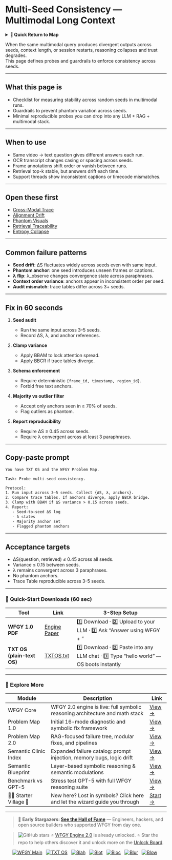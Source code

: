 # Multi-Seed Consistency — Multimodal Long Context

<details>
  <summary><strong>🧭 Quick Return to Map</strong></summary>

<br>

  > You are in a sub-page of **Multimodal_LongContext**.  
  > To reorient, go back here:  
  >
  > - [**Multimodal_LongContext** — long-context reasoning across text, vision, and audio](./README.md)  
  > - [**WFGY Global Fix Map** — main Emergency Room, 300+ structured fixes](../README.md)  
  > - [**WFGY Problem Map 1.0** — 16 reproducible failure modes](../../README.md)  
  >
  > Think of this page as a desk within a ward.  
  > If you need the full triage and all prescriptions, return to the Emergency Room lobby.
</details>


When the same multimodal query produces divergent outputs across seeds, context length, or session restarts, reasoning collapses and trust degrades.  
This page defines probes and guardrails to enforce consistency across seeds.

---

## What this page is
- Checklist for measuring stability across random seeds in multimodal runs.  
- Guardrails to prevent phantom variation across seeds.  
- Minimal reproducible probes you can drop into any LLM + RAG + multimodal stack.

---

## When to use
- Same video → text question gives different answers each run.  
- OCR transcript changes casing or spacing across seeds.  
- Frame annotations shift order or vanish between runs.  
- Retrieval top-k stable, but answers drift each time.  
- Support threads show inconsistent captions or timecode mismatches.

---

## Open these first
- [Cross-Modal Trace](https://github.com/onestardao/WFGY/blob/main/ProblemMap/GlobalFixMap/Multimodal_LongContext/cross-modal-trace.md)  
- [Alignment Drift](https://github.com/onestardao/WFGY/blob/main/ProblemMap/GlobalFixMap/Multimodal_LongContext/alignment-drift.md)  
- [Phantom Visuals](https://github.com/onestardao/WFGY/blob/main/ProblemMap/GlobalFixMap/Multimodal_LongContext/phantom-visuals.md)  
- [Retrieval Traceability](https://github.com/onestardao/WFGY/blob/main/ProblemMap/retrieval-traceability.md)  
- [Entropy Collapse](https://github.com/onestardao/WFGY/blob/main/ProblemMap/entropy-collapse.md)  

---

## Common failure patterns
- **Seed drift**: ΔS fluctuates widely across seeds even with same input.  
- **Phantom anchor**: one seed introduces unseen frames or captions.  
- **λ flip**: λ_observe changes convergence state across paraphrases.  
- **Context order variance**: anchors appear in inconsistent order per seed.  
- **Audit mismatch**: trace tables differ across 3+ seeds.

---

## Fix in 60 seconds
1. **Seed audit**  
   - Run the same input across 3–5 seeds.  
   - Record ΔS, λ, and anchor references.

2. **Clamp variance**  
   - Apply BBAM to lock attention spread.  
   - Apply BBCR if trace tables diverge.

3. **Schema enforcement**  
   - Require deterministic `{frame_id, timestamp, region_id}`.  
   - Forbid free text anchors.

4. **Majority vs outlier filter**  
   - Accept only anchors seen in ≥ 70% of seeds.  
   - Flag outliers as phantom.

5. **Report reproducibility**  
   - Require ΔS ≤ 0.45 across seeds.  
   - Require λ convergent across at least 3 paraphrases.

---

## Copy-paste prompt

```txt
You have TXT OS and the WFGY Problem Map.

Task: Probe multi-seed consistency.

Protocol:
1. Run input across 3–5 seeds. Collect {ΔS, λ, anchors}.
2. Compare trace tables. If anchors diverge, apply BBCR bridge.
3. Clamp with BBAM if ΔS variance > 0.15 across seeds.
4. Report:
   - Seed-to-seed ΔS log
   - λ states
   - Majority anchor set
   - Flagged phantom anchors
````

---

## Acceptance targets

* ΔS(question, retrieved) ≤ 0.45 across all seeds.
* Variance ≤ 0.15 between seeds.
* λ remains convergent across 3 paraphrases.
* No phantom anchors.
* Trace Table reproducible across 3–5 seeds.

---

### 🔗 Quick-Start Downloads (60 sec)

| Tool                       | Link                                                                                                                                       | 3-Step Setup                                                                             |
| -------------------------- | ------------------------------------------------------------------------------------------------------------------------------------------ | ---------------------------------------------------------------------------------------- |
| **WFGY 1.0 PDF**           | [Engine Paper](https://github.com/onestardao/WFGY/blob/main/I_am_not_lizardman/WFGY_All_Principles_Return_to_One_v1.0_PSBigBig_Public.pdf) | 1️⃣ Download · 2️⃣ Upload to your LLM · 3️⃣ Ask “Answer using WFGY + <your question>”    |
| **TXT OS (plain-text OS)** | [TXTOS.txt](https://github.com/onestardao/WFGY/blob/main/OS/TXTOS.txt)                                                                     | 1️⃣ Download · 2️⃣ Paste into any LLM chat · 3️⃣ Type “hello world” — OS boots instantly |

---

### 🧭 Explore More

| Module                   | Description                                                                  | Link                                                                                               |
| ------------------------ | ---------------------------------------------------------------------------- | -------------------------------------------------------------------------------------------------- |
| WFGY Core                | WFGY 2.0 engine is live: full symbolic reasoning architecture and math stack | [View →](https://github.com/onestardao/WFGY/tree/main/core/README.md)                              |
| Problem Map 1.0          | Initial 16-mode diagnostic and symbolic fix framework                        | [View →](https://github.com/onestardao/WFGY/tree/main/ProblemMap/README.md)                        |
| Problem Map 2.0          | RAG-focused failure tree, modular fixes, and pipelines                       | [View →](https://github.com/onestardao/WFGY/blob/main/ProblemMap/rag-architecture-and-recovery.md) |
| Semantic Clinic Index    | Expanded failure catalog: prompt injection, memory bugs, logic drift         | [View →](https://github.com/onestardao/WFGY/blob/main/ProblemMap/SemanticClinicIndex.md)           |
| Semantic Blueprint       | Layer-based symbolic reasoning & semantic modulations                        | [View →](https://github.com/onestardao/WFGY/tree/main/SemanticBlueprint/README.md)                 |
| Benchmark vs GPT-5       | Stress test GPT-5 with full WFGY reasoning suite                             | [View →](https://github.com/onestardao/WFGY/tree/main/benchmarks/benchmark-vs-gpt5/README.md)      |
| 🧙‍♂️ Starter Village 🏡 | New here? Lost in symbols? Click here and let the wizard guide you through   | [Start →](https://github.com/onestardao/WFGY/blob/main/StarterVillage/README.md)                   |

---

> 👑 **Early Stargazers: [See the Hall of Fame](https://github.com/onestardao/WFGY/tree/main/stargazers)** —
> Engineers, hackers, and open source builders who supported WFGY from day one.

> <img src="https://img.shields.io/github/stars/onestardao/WFGY?style=social" alt="GitHub stars"> ⭐ [WFGY Engine 2.0](https://github.com/onestardao/WFGY/blob/main/core/README.md) is already unlocked. ⭐ Star the repo to help others discover it and unlock more on the [Unlock Board](https://github.com/onestardao/WFGY/blob/main/STAR_UNLOCKS.md).

<div align="center">

[![WFGY Main](https://img.shields.io/badge/WFGY-Main-red?style=flat-square)](https://github.com/onestardao/WFGY)
 
[![TXT OS](https://img.shields.io/badge/TXT%20OS-Reasoning%20OS-orange?style=flat-square)](https://github.com/onestardao/WFGY/tree/main/OS)
 
[![Blah](https://img.shields.io/badge/Blah-Semantic%20Embed-yellow?style=flat-square)](https://github.com/onestardao/WFGY/tree/main/OS/BlahBlahBlah)
 
[![Blot](https://img.shields.io/badge/Blot-Persona%20Core-green?style=flat-square)](https://github.com/onestardao/WFGY/tree/main/OS/BlotBlotBlot)
 
[![Bloc](https://img.shields.io/badge/Bloc-Reasoning%20Compiler-blue?style=flat-square)](https://github.com/onestardao/WFGY/tree/main/OS/BlocBlocBloc)
 
[![Blur](https://img.shields.io/badge/Blur-Text2Image%20Engine-navy?style=flat-square)](https://github.com/onestardao/WFGY/tree/main/OS/BlurBlurBlur)
 
[![Blow](https://img.shields.io/badge/Blow-Game%20Logic-purple?style=flat-square)](https://github.com/onestardao/WFGY/tree/main/OS/BlowBlowBlow)
 

</div>

